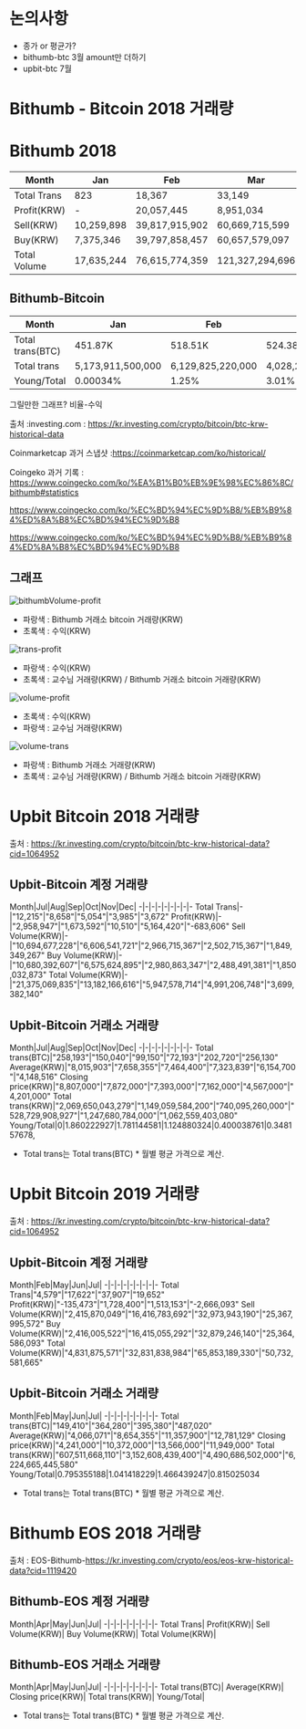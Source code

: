 # 논의사항

- 종가 or 평균가?
- bithumb-btc 3월 amount만 더하기
- upbit-btc 7월

# Bithumb - Bitcoin 2018 거래량 

# Bithumb 2018

Month|Jan|Feb|Mar|Apr|May|Jun|Jul|Aug
-|-|-|-|-|-|-|-|-
Total Trans|823|18,367|33,149|27,790|23,295|8,779|9,467|4,016
Profit(KRW)|-|20,057,445|8,951,034|23,967,448|11,999,306|4,513,842|494,149|-
Sell(KRW)|10,259,898|39,817,915,902|60,669,715,599|45,635,560,225|36,634,276,516|12,917,194,088|11,622,590,281|5,982,790,055
Buy(KRW)|7,375,346|39,797,858,457|60,657,579,097|45,609,884,185|36,622,277,210|12,912,680,246|11,622,096,132|5,966,645,458
Total Volume|17,635,244|76,615,774,359|121,327,294,696|91,245,444,410|73,256,553,726|25,829,874,334|23,244,686,413|11,979,435,513

## Bithumb-Bitcoin
Month|Jan|Feb|Mar|Apr|May|Jun|Jul|Aug
-|-|-|-|-|-|-|-|-
Total trans(BTC)|451.87K|518.51K|524.38K|377.09K|230.11K|123.44K|102.80K|238.13K
Total trans|5,173,911,500,000|6,129,825,220,000|4,028,287,160,000|3,816,150,800,000|1,903,469,920,000|869,387,920,000|897,958,000,000|1,874,083,100,000|
Young/Total|0.00034%|1.25%|3.01%|2.39%|3.85%|2.97%|2.59%|0.64%

그릴만한 그래프? 비율-수익

출처 :investing.com : https://kr.investing.com/crypto/bitcoin/btc-krw-historical-data

Coinmarketcap 과거 스냅샷 :https://coinmarketcap.com/ko/historical/

Coingeko 과거 기록 : 
https://www.coingecko.com/ko/%EA%B1%B0%EB%9E%98%EC%86%8C/bithumb#statistics

https://www.coingecko.com/ko/%EC%BD%94%EC%9D%B8/%EB%B9%84%ED%8A%B8%EC%BD%94%EC%9D%B8

https://www.coingecko.com/ko/%EC%BD%94%EC%9D%B8/%EB%B9%84%ED%8A%B8%EC%BD%94%EC%9D%B8

## 그래프

![bithumbVolume-profit](../Bit/bithumbVolume-profit.png)

- 파랑색 : Bithumb 거래소 bitcoin 거래량(KRW)
- 초록색 : 수익(KRW)

![trans-profit](../Bit/trans-profit.png)

- 파랑색 : 수익(KRW)
- 초록색 : 교수님 거래량(KRW) / Bithumb 거래소 bitcoin 거래량(KRW)

![volume-profit](../Bit/volume-profit.png)

- 초록색 : 수익(KRW)
- 파랑색 : 교수님 거래량(KRW)

![volume-trans](../Bit/volume-trans.png)

- 파랑색 : Bithumb 거래소 거래량(KRW)
- 초록색 : 교수님 거래량(KRW) / Bithumb 거래소 bitcoin 거래량(KRW)

# Upbit Bitcoin 2018 거래량

출처 : 
https://kr.investing.com/crypto/bitcoin/btc-krw-historical-data?cid=1064952

## Upbit-Bitcoin 계정 거래량

Month|Jul|Aug|Sep|Oct|Nov|Dec|
-|-|-|-|-|-|-|-|-
Total Trans|-|"12,215"|"8,658"|"5,054"|"3,985"|"3,672"
Profit(KRW)|-|"2,958,947"|"1,673,592"|"10,510"|"5,164,420"|"-683,606"
Sell Volume(KRW)|-|"10,694,677,228"|"6,606,541,721"|"2,966,715,367"|"2,502,715,367"|"1,849,349,267"
Buy Volume(KRW)|-|"10,680,392,607"|"6,575,624,895"|"2,980,863,347"|"2,488,491,381"|"1,850,032,873"
Total Volume(KRW)|-|"21,375,069,835"|"13,182,166,616"|"5,947,578,714"|"4,991,206,748"|"3,699,382,140"

## Upbit-Bitcoin 거래소 거래량
Month|Jul|Aug|Sep|Oct|Nov|Dec|
-|-|-|-|-|-|-|-|-
Total trans(BTC)|"258,193"|"150,040"|"99,150"|"72,193"|"202,720"|"256,130"
Average(KRW)|"8,015,903"|"7,658,355"|"7,464,400"|"7,323,839"|"6,154,700"|"4,148,516"
Closing price(KRW)|"8,807,000"|"7,872,000"|"7,393,000"|"7,162,000"|"4,567,000"|"4,201,000"
Total trans(KRW)|"2,069,650,043,279"|"1,149,059,584,200"|"740,095,260,000"|"528,729,908,927"|"1,247,680,784,000"|"1,062,559,403,080"
Young/Total|0|1.860222927|1.781144581|1.124880324|0.400038761|0.348157678,

- Total trans는 Total trans(BTC) *  월별 평균 가격으로 계산.

# Upbit Bitcoin 2019 거래량

출처 : 
https://kr.investing.com/crypto/bitcoin/btc-krw-historical-data?cid=1064952

## Upbit-Bitcoin 계정 거래량

Month|Feb|May|Jun|Jul|
-|-|-|-|-|-|-|-|-
Total Trans|"4,579"|"17,622"|"37,907"|"19,652"
Profit(KRW)|"-135,473"|"1,728,400"|"1,513,153"|"-2,666,093"
Sell Volume(KRW)|"2,415,870,049"|"16,416,783,692"|"32,973,943,190"|"25,367,995,572"
Buy Volume(KRW)|"2,416,005,522"|"16,415,055,292"|"32,879,246,140"|"25,364,586,093"
Total Volume(KRW)|"4,831,875,571"|"32,831,838,984"|"65,853,189,330"|"50,732,581,665"

## Upbit-Bitcoin 거래소 거래량

Month|Feb|May|Jun|Jul|
-|-|-|-|-|-|-|-|-
Total trans(BTC)|"149,410"|"364,280"|"395,380"|"487,020"
Average(KRW)|"4,066,071"|"8,654,355"|"11,357,900"|"12,781,129"
Closing price(KRW)|"4,241,000"|"10,372,000"|"13,566,000"|"11,949,000"
Total trans(KRW)|"607,511,668,110"|"3,152,608,439,400"|"4,490,686,502,000"|"6,224,665,445,580"
Young/Total|0.795355188|1.041418229|1.466439247|0.815025034

- Total trans는 Total trans(BTC) *  월별 평균 가격으로 계산.

# Bithumb EOS 2018 거래량

출처 : 
EOS-Bithumb-https://kr.investing.com/crypto/eos/eos-krw-historical-data?cid=1119420

## Bithumb-EOS 계정 거래량

Month|Apr|May|Jun|Jul|
-|-|-|-|-|-|-|-|-
Total Trans|
Profit(KRW)|
Sell Volume(KRW)|
Buy Volume(KRW)|
Total Volume(KRW)|

## Bithumb-EOS 거래소 거래량

Month|Apr|May|Jun|Jul|
-|-|-|-|-|-|-|-|-
Total trans(BTC)|
Average(KRW)|
Closing price(KRW)|
Total trans(KRW)|
Young/Total|

- Total trans는 Total trans(BTC) *  월별 평균 가격으로 계산.